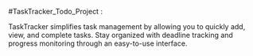 #TaskTracker_Todo_Project : 

TaskTracker simplifies task management by allowing you to quickly add, view, and complete tasks. Stay organized with deadline tracking and progress monitoring through an easy-to-use interface.



 
